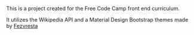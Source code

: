 This is a project created for the Free Code Camp front end curriculum.

It utilizes the Wikipedia API and a Material Design Bootstrap themes made by [Fezvresta](fezvrasta.github.io)
